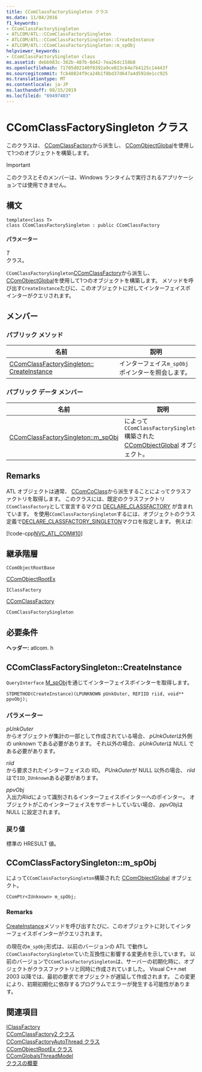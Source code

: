 ```yaml
---
title: CComClassFactorySingleton クラス
ms.date: 11/04/2016
f1_keywords:
- CComClassFactorySingleton
- ATLCOM/ATL::CComClassFactorySingleton
- ATLCOM/ATL::CComClassFactorySingleton::CreateInstance
- ATLCOM/ATL::CComClassFactorySingleton::m_spObj
helpviewer_keywords:
- CComClassFactorySingleton class
ms.assetid: debb983c-382b-487b-8d42-7ea26dc158b8
ms.openlocfilehash: 71705d02140f0392a9ce023c64e7b4125c14443f
ms.sourcegitcommit: fcb48824f9ca24b1f8bd37d647a4d592de1cc925
ms.translationtype: MT
ms.contentlocale: ja-JP
ms.lasthandoff: 08/15/2019
ms.locfileid: "69497403"
---
```

# <a name="ccomclassfactorysingleton-class"></a>CComClassFactorySingleton クラス

このクラスは、 [CComClassFactory](../../atl/reference/ccomclassfactory-class.md)から派生し、 [CComObjectGlobal](../../atl/reference/ccomobjectglobal-class.md)を使用して1つのオブジェクトを構築します。

> [!IMPORTANT]
>  このクラスとそのメンバーは、Windows ランタイムで実行されるアプリケーションでは使用できません。

## <a name="syntax"></a>構文

```
template<class T>
class CComClassFactorySingleton : public CComClassFactory
```

#### <a name="parameters"></a>パラメーター

*T*<br/>
クラス。

`CComClassFactorySingleton`[CComClassFactory](../../atl/reference/ccomclassfactory-class.md)から派生し、 [CComObjectGlobal](../../atl/reference/ccomobjectglobal-class.md)を使用して1つのオブジェクトを構築します。 メソッドを呼び出す`CreateInstance`たびに、このオブジェクトに対してインターフェイスポインターがクエリされます。

## <a name="members"></a>メンバー

### <a name="public-methods"></a>パブリック メソッド

|名前|説明|
|----------|-----------------|
|[CComClassFactorySingleton:: CreateInstance](#createinstance)|インターフェイス`m_spObj`ポインターを照会します。|

### <a name="public-data-members"></a>パブリック データ メンバー

|名前|説明|
|----------|-----------------|
|[CComClassFactorySingleton::m_spObj](#m_spobj)|によって`CComClassFactorySingleton`構築された [CComObjectGlobal](../../atl/reference/ccomobjectglobal-class.md) オブジェクト。|

## <a name="remarks"></a>Remarks

ATL オブジェクトは通常、 [CComCoClass](../../atl/reference/ccomcoclass-class.md)から派生することによってクラスファクトリを取得します。 このクラスには、既定のクラスファクトリ`CComClassFactory`として宣言するマクロ [DECLARE_CLASSFACTORY](aggregation-and-class-factory-macros.md#declare_classfactory) が含まれています。 を使用`CComClassFactorySingleton`するには、オブジェクトのクラス定義で[DECLARE_CLASSFACTORY_SINGLETON](aggregation-and-class-factory-macros.md#declare_classfactory_singleton)マクロを指定します。 例えば:

[!code-cpp[NVC_ATL_COM#10](../../atl/codesnippet/cpp/ccomclassfactorysingleton-class_1.h)]

## <a name="inheritance-hierarchy"></a>継承階層

`CComObjectRootBase`

[CComObjectRootEx](../../atl/reference/ccomobjectrootex-class.md)

`IClassFactory`

[CComClassFactory](../../atl/reference/ccomclassfactory-class.md)

`CComClassFactorySingleton`

## <a name="requirements"></a>必要条件

**ヘッダー:** atlcom. h

##  <a name="createinstance"></a>  CComClassFactorySingleton::CreateInstance

`QueryInterface` [M_spObj](#m_spobj)を通じてインターフェイスポインターを取得します。

```
STDMETHOD(CreateInstance)(LPUNKNOWN pUnkOuter, REFIID riid, void** ppvObj);
```

### <a name="parameters"></a>パラメーター

*pUnkOuter*<br/>
からオブジェクトが集計の一部として作成されている場合、 *pUnkOuter*は外側の unknown である必要があります。 それ以外の場合、 *pUnkOuter*は NULL である必要があります。

*riid*<br/>
から要求されたインターフェイスの IID。 *PUnkOuter*が NULL 以外の場合、 *riid*はで`IID_IUnknown`ある必要があります。

*ppvObj*<br/>
入出力*Riid*によって識別されるインターフェイスポインターへのポインター。 オブジェクトがこのインターフェイスをサポートしていない場合、 *ppvObj*は NULL に設定されます。

### <a name="return-value"></a>戻り値

標準の HRESULT 値。

##  <a name="m_spobj"></a>CComClassFactorySingleton::m_spObj

によって`CComClassFactorySingleton`構築された [CComObjectGlobal](../../atl/reference/ccomobjectglobal-class.md) オブジェクト。

```
CComPtr<IUnknown> m_spObj;
```

### <a name="remarks"></a>Remarks

[CreateInstance](#createinstance)メソッドを呼び出すたびに、このオブジェクトに対してインターフェイスポインターがクエリされます。

の現在の`m_spObj`形式は、以前のバージョンの ATL で動作し`CComClassFactorySingleton`ていた互換性に影響する変更点を示しています。 以前のバージョンで`CComClassFactorySingleton`は、サーバーの初期化時に、オブジェクトがクラスファクトリと同時に作成されていました。 Visual C++.net 2003 以降では、最初の要求でオブジェクトが遅延して作成されます。 この変更により、初期初期化に依存するプログラムでエラーが発生する可能性があります。

## <a name="see-also"></a>関連項目

[IClassFactory](/windows/win32/api/unknwnbase/nn-unknwnbase-iclassfactory)<br/>
[CComClassFactory2 クラス](../../atl/reference/ccomclassfactory2-class.md)<br/>
[CComClassFactoryAutoThread クラス](../../atl/reference/ccomclassfactoryautothread-class.md)<br/>
[CComObjectRootEx クラス](../../atl/reference/ccomobjectrootex-class.md)<br/>
[CComGlobalsThreadModel](atl-typedefs.md#ccomglobalsthreadmodel)<br/>
[クラスの概要](../../atl/atl-class-overview.md)
